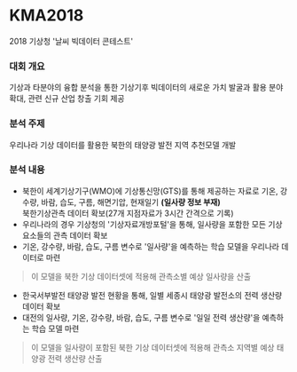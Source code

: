 # KMA2018
2018 기상청 '날씨 빅데이터 콘테스트' 
### 대회 개요
기상과 타분야의 융합 분석을 통한 기상기후 빅데이터의 새로운 가치 발굴과 활용 분야 확대, 관련 신규 산업 창출 기회 제공
### 분석 주제
우리나라 기상 데이터를 활용한 북한의 태양광 발전 지역 추천모델 개발
### 분석 내용
- 북한이 세계기상기구(WMO)에 기상통신망(GTS)를 통해 제공하는 자료로 기온, 강수량, 바람, 습도, 구름, 해면기압, 현재일기 **(일사량 정보 부재)**<br/> 북한기상관측 데이터 확보(27개 지점자료가 3시간 간격으로 기록) 
- 우리나라의 경우 기상청의 '기상자료개방포털'을 통해, 일사량을 포함한 모든 기상 요소들의 관측 데이터 확보 <br/>
- 기온, 강수량, 바람, 습도, 구름 변수로 '일사량'을 예측하는 학습 모델을 우리나라 데이터로 마련<br/>
> 이 모델을 북한 기상 데이터셋에 적용해 관측소별 예상 일사량을 산출 <br/>
- 한국서부발전 태양광 발전 현황을 통해, 일별 세종시 태양광 발전소의 전력 생산량 데이터 확보 <br/>
- 대전의 일사량, 기온, 강수량, 바람, 습도, 구름 변수로 '일일 전력 생산량'을 예측하는 학습 모델 마련<br/>
> 이 모델을 일사량이 포함된 북한 기상 데이터셋에 적용해 관측소 지역별 예상 태양광 전력 생산량 산출

